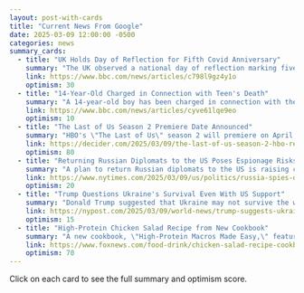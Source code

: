 ```yaml
---
layout: post-with-cards
title: "Current News From Google"
date: 2025-03-09 12:00:00 -0500
categories: news
summary_cards:
  - title: "UK Holds Day of Reflection for Fifth Covid Anniversary"
    summary: "The UK observed a national day of reflection marking five years since the start of the Covid-19 pandemic.  Events across the country remembered those lost, with memorials and tributes held.  The day included a minute's silence, and the event in London featured a walk past the National Covid Memorial Wall, which displays photos of some of those who died.  The events highlighted the grief and lasting impact of the pandemic."
    link: https://www.bbc.com/news/articles/c798l9gz4y1o
    optimism: 30
  - title: "14-Year-Old Charged in Connection with Teen's Death"
    summary: "A 14-year-old boy has been charged in connection with the death of 15-year-old Amen Teklay in Glasgow, Scotland.  Teklay died after a violent incident.  A vigil is planned by friends and family, who described him as kind and bright.  Police are continuing their investigation."
    link: https://www.bbc.com/news/articles/cyve61lqe9eo
    optimism: 10
  - title: "The Last of Us Season 2 Premiere Date Announced"
    summary: "HBO's \"The Last of Us\" season 2 will premiere on April 13th at 9:00 p.m. ET.  The season will consist of seven episodes and features several new cast members.  The show is available to stream on HBO Max and can be accessed through various streaming bundles."
    link: https://decider.com/2025/03/09/the-last-of-us-season-2-hbo-release-date-new-episodes-last-of-us/
    optimism: 80
  - title: "Returning Russian Diplomats to the US Poses Espionage Risks"
    summary: "A plan to return Russian diplomats to the US is raising concerns about increased espionage risks.  Experts warn that Russian spies could exploit the more open US society to their advantage.  The article also mentions concerns about the Trump administration's approach to counterintelligence and potential changes within the FBI."
    link: https://www.nytimes.com/2025/03/09/us/politics/russia-spies-diplomats.html
    optimism: 20
  - title: "Trump Questions Ukraine's Survival Even With US Support"
    summary: "Donald Trump suggested that Ukraine may not survive the war with Russia, even with continued US support.  He made these remarks while discussing the level of US involvement needed to support Ukraine's fight against Russia.  The article mentions that the Trump administration halted aid and intelligence sharing with Ukraine."
    link: https://nypost.com/2025/03/09/world-news/trump-suggests-ukraine-may-not-survive-war-even-with-us-help/
    optimism: 15
  - title: "High-Protein Chicken Salad Recipe from New Cookbook"
    summary: "A new cookbook, \"High-Protein Macros Made Easy,\" features a recipe for a zesty southwest chicken salad with a high protein content (38 grams per serving). The author, Danielle Lima, created the cookbook to help people manage their macros and includes a protein index.  The recipe emphasizes flavor and healthy ingredients."
    link: https://www.foxnews.com/food-drink/chicken-salad-recipe-cookbook-has-high-protein-focus
    optimism: 70
---
```


Click on each card to see the full summary and optimism score.
